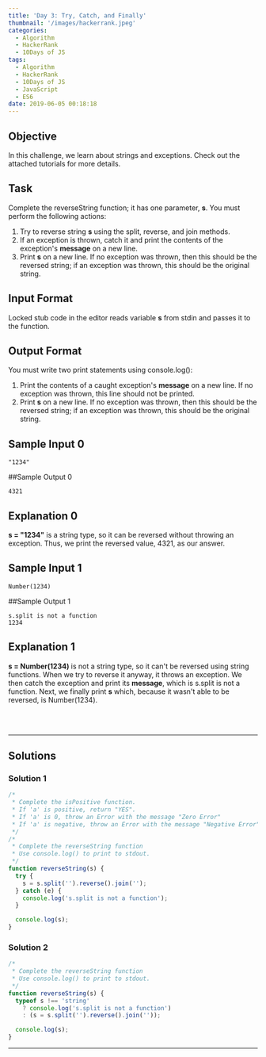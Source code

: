 ```yaml
---
title: 'Day 3: Try, Catch, and Finally'
thumbnail: '/images/hackerrank.jpeg'
categories:
  - Algorithm
  - HackerRank
  - 10Days of JS
tags:
  - Algorithm
  - HackerRank
  - 10Days of JS
  - JavaScript
  - ES6
date: 2019-06-05 00:18:18
---
```


## Objective

In this challenge, we learn about strings and exceptions. Check out the attached tutorials for more details.

<!-- more -->

## Task

Complete the reverseString function; it has one parameter, **s**. You must perform the following actions:

1. Try to reverse string **s** using the split, reverse, and join methods.
2. If an exception is thrown, catch it and print the contents of the exception's **message** on a new line.
3. Print **s** on a new line. If no exception was thrown, then this should be the reversed string; if an exception was thrown, this should be the original string.

## Input Format

Locked stub code in the editor reads variable **s** from stdin and passes it to the function.

## Output Format

You must write two print statements using console.log():

1. Print the contents of a caught exception's **message** on a new line. If no exception was thrown, this line should not be printed.
2. Print **s** on a new line. If no exception was thrown, then this should be the reversed string; if an exception was thrown, this should be the original string.

## Sample Input 0

```
"1234"
```

##Sample Output 0

```
4321
```

## Explanation 0

**s = "1234"** is a string type, so it can be reversed without throwing an exception. Thus, we print the reversed value, 4321, as our answer.

## Sample Input 1

```
Number(1234)
```

##Sample Output 1

```
s.split is not a function
1234
```

## Explanation 1

**s = Number(1234)** is not a string type, so it can't be reversed using string functions. When we try to reverse it anyway, it throws an exception. We then catch the exception and print its **message**, which is s.split is not a function. Next, we finally print **s** which, because it wasn't able to be reversed, is Number(1234).

<br/>
<br/>

---

## Solutions

### Solution 1

```javascript
/*
 * Complete the isPositive function.
 * If 'a' is positive, return "YES".
 * If 'a' is 0, throw an Error with the message "Zero Error"
 * If 'a' is negative, throw an Error with the message "Negative Error"
 */
/*
 * Complete the reverseString function
 * Use console.log() to print to stdout.
 */
function reverseString(s) {
  try {
    s = s.split('').reverse().join('');
  } catch (e) {
    console.log('s.split is not a function');
  }

  console.log(s);
}
```

### Solution 2

```javascript
/*
 * Complete the reverseString function
 * Use console.log() to print to stdout.
 */
function reverseString(s) {
  typeof s !== 'string'
    ? console.log('s.split is not a function')
    : (s = s.split('').reverse().join(''));

  console.log(s);
}
```

---
